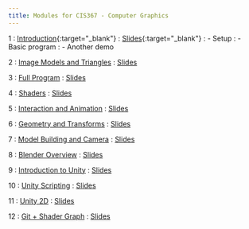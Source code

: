 ```yaml
---
title: Modules for CIS367 - Computer Graphics
---
```


1
: [Introduction](../assets/slides/CIS350-1-Introduction.pdf){:target="_blank"}
  : [Slides](../assets/slides/CIS350-1-Introduction.pdf){:target="_blank"}
: - Setup
: - Basic program
: - Another demo

2
: [Image Models and Triangles](#)
  : [Slides](#) 

3
: [Full Program](#)
  : [Slides](#)

4
: [Shaders](#)
  : [Slides](#)

5
: [Interaction and Animation](#)
  : [Slides](#)

6
: [Geometry and Transforms](#)
  : [Slides](#)

7
: [Model Building and Camera](#)
  : [Slides](#)

8
: [Blender Overview](#)
  : [Slides](#)

9
: [Introduction to Unity](#)
  : [Slides](#)

10
: [Unity Scripting](#)
  : [Slides](#)

11
: [Unity 2D](#)
  : [Slides](#)

12
: [Git + Shader Graph](#)
  : [Slides](#)